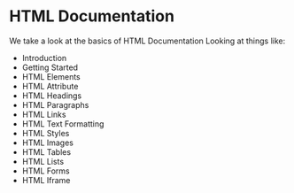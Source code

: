 # HTML Documentation
We take a look at the basics of HTML Documentation
Looking at things like:
* Introduction
* Getting Started
* HTML Elements
* HTML Attribute
* HTML Headings
* HTML Paragraphs
* HTML Links
* HTML Text Formatting
* HTML Styles
* HTML Images
* HTML Tables
* HTML Lists
* HTML Forms
* HTML Iframe
